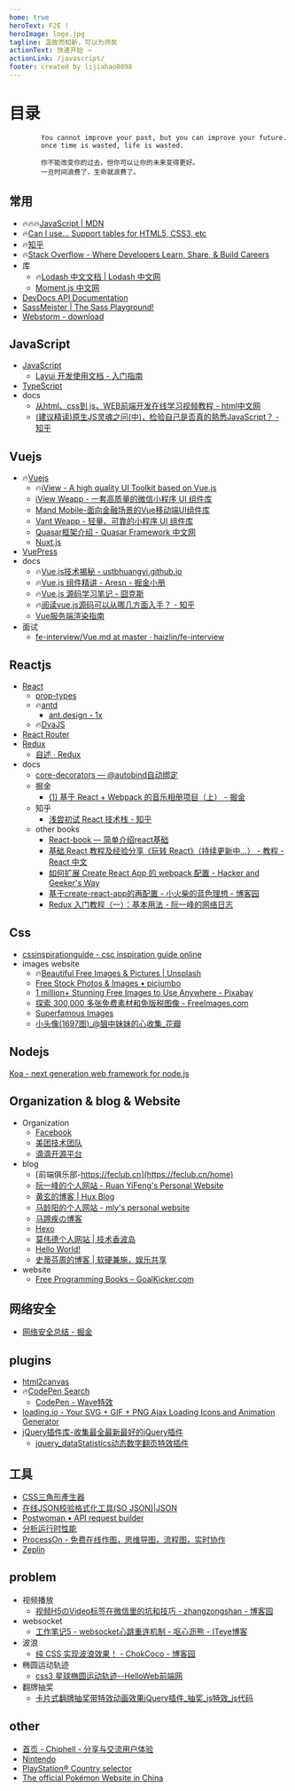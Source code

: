 ```yaml
---
home: true
heroText: F2E !
heroImage: logo.jpg
tagline: 温故而知新，可以为师矣
actionText: 快速开始 →
actionLink: /javascript/
footer: created by lijiahao8898
---                      
```

# 目录

            You cannot improve your past, but you can improve your future.
            once time is wasted, life is wasted.

            你不能改变你的过去，但你可以让你的未来变得更好。
            一旦时间浪费了，生命就浪费了。

## 常用
- :fire::fire::fire:[JavaScript | MDN](https://developer.mozilla.org/zh-CN/docs/Web/JavaScript)
- :fire:[Can I use... Support tables for HTML5, CSS3, etc](https://caniuse.com/)
- :fire:[知乎](https://www.zhihu.com/)
- :fire:[Stack Overflow - Where Developers Learn, Share, & Build Careers](https://stackoverflow.com/)
- 库
  - :fire:[Lodash 中文文档 | Lodash 中文网](https://www.lodashjs.com/)
  - [Moment.js 中文网](http://momentjs.cn/)
- [DevDocs API Documentation](https://devdocs.io/)
- [SassMeister | The Sass Playground!](https://www.sassmeister.com/)
- [Webstorm - download](https://www.jetbrains.com/webstorm/download/download-thanks.html?platform=mac)
  
## JavaScript

- [JavaScript](./javascript)
  - [Layui 开发使用文档 - 入门指南](https://www.layui.com/doc/)
- [TypeScript](https://ts.xcatliu.com/)  
- docs  
  - [从html、css到 js，WEB前端开发在线学习视频教程 - html中文网](https://www.html.cn/)
  - [(建议精读)原生JS灵魂之问(中)，检验自己是否真的熟悉JavaScript？ - 知乎](https://zhuanlan.zhihu.com/p/90017386)

## Vuejs

- :fire:[Vuejs](./vue)
  - :fire:[iView - A high quality UI Toolkit based on Vue.js](https://www.iviewui.com/)
  - [iView Weapp - 一套高质量的微信小程序 UI 组件库](https://weapp.iviewui.com/)
  - [Mand Mobile-面向金融场景的Vue移动端UI组件库](https://didi.github.io/mand-mobile/)
  - [Vant Weapp - 轻量、可靠的小程序 UI 组件库](https://youzan.github.io/vant-weapp/#/intro)
  - [Quasar框架介绍 - Quasar Framework 中文网](http://v0-16.quasarchs.com/guide/introduction-to-quasar.html)
  - [Nuxt.js](https://zh.nuxtjs.org/)
- [VuePress](https://vuepress.vuejs.org/) 
- docs
  - :fire:[Vue.js技术揭秘 - ustbhuangyi.github.io](https://ustbhuangyi.github.io/vue-analysis/)
  - :fire:[Vue.js 组件精讲 - Aresn - 掘金小册](https://juejin.im/book/5bc844166fb9a05cd676ebca)
  - :fire:[Vue.js 源码学习笔记 - 囧克斯](https://jiongks.name/blog/vue-code-review/)
  - :fire:[阅读vue.js源码可以从哪几方面入手？ - 知乎](https://www.zhihu.com/question/36986850)
  - [Vue服务端渲染指南](https://ssr.vuejs.org/zh/)
- 面试  
  - [fe-interview/Vue.md at master · haizlin/fe-interview](https://github.com/haizlin/fe-interview/blob/master/lib/Vue.md)

## Reactjs  
- [React](./react)
  - [prop-types](https://github.com/facebook/prop-types)
  - :fire:[antd](https://ant.design/docs/spec/introduce-cn)
    - [ant.design - 1x](https://1x.ant.design/)
  - :fire:[DvaJS](https://dvajs.com/)
- [React Router](http://react-guide.github.io/react-router-cn/index.html) 
- [Redux](https://redux.js.org/) 
  - [自述 · Redux](https://www.redux.org.cn/)  
- docs    
  - [core-decorators — @autobind自动绑定](https://github.com/jayphelps/core-decorators)
  - 掘金
    - [(1) 基于 React + Webpack 的音乐相册项目（上） - 掘金](https://juejin.im/post/5a7bab126fb9a0634b4d6498?utm_source=gold_browser_extension)
  - 知乎
    - [浅尝初试 React 技术栈 - 知乎](https://zhuanlan.zhihu.com/p/28241673) 
  - other books
    - [React-book — 简单介绍react基础](https://lijiahao8898.github.io/react-book/) 
    - [基础 React 教程及经验分享《玩转 React》（持续更新中...） - 教程 - React 中文](http://react-china.org/t/react-react/15548)
    - [如何扩展 Create React App 的 webpack 配置 - Hacker and Geeker's Way](https://zhaozhiming.github.io/blog/2018/01/08/create-react-app-override-webpack-config/)
    - [基于create-react-app的再配置 - 小火柴的蓝色理想 - 博客园](https://www.cnblogs.com/xiaohuochai/p/8491055.html)
    - [Redux 入门教程（一）：基本用法 - 阮一峰的网络日志](http://www.ruanyifeng.com/blog/2016/09/redux_tutorial_part_one_basic_usages.html)  

## Css    
- [cssinspirationguide - csc inspiration guide online](https://chokcoco.github.io/CSS-Inspiration/#/)
- images website
  - :fire:[Beautiful Free Images & Pictures | Unsplash](https://unsplash.com/)
  - [Free Stock Photos & Images • picjumbo](https://picjumbo.com/)
  - [1 million+ Stunning Free Images to Use Anywhere - Pixabay](https://pixabay.com/)
  - [探索 300,000 多张免费素材和免版税图像 - FreeImages.com](https://cn.freeimages.com/)
  - [Superfamous Images](https://images.superfamous.com/)
  - [小头像(1697图)_@狙中妹妹的心收集_花瓣](https://huaban.com/boards/51969899/)
  
## Nodejs  
[Koa - next generation web framework for node.js](https://koajs.com/)

## Organization & blog & Website
* Organization
  - [Facebook](https://github.com/facebook)
  - [美团技术团队](https://tech.meituan.com//)
  - [滴滴开源平台](https://didi.github.io/)
* blog  
  - [前端俱乐部-https://feclub.cn](https://feclub.cn/home)
  - [阮一峰的个人网站 - Ruan YiFeng's Personal Website](http://www.ruanyifeng.com/home.html)
  - [黄玄的博客 | Hux Blog](http://huangxuan.me/)
  - [马龄阳的个人网站 - mly's personal website](http://mly-zju.github.io/index.html)
  - [马蹄疾の博客](https://matiji.cn/)
  - [Hexo](https://pecokael.github.io/)
  - [莫伟德个人网站 | 技术香波岛](https://moweide.com/)
  - [Hello World!](https://dalinhuang99.github.io/#)
  - [史蒂芬周的博客 | 软硬兼施，娱乐共享](http://www.sdifen.com/)
* website
  - [Free Programming Books – GoalKicker.com](https://books.goalkicker.com/)  
  
## 网络安全
  - [网络安全总结 - 掘金](https://juejin.im/post/5dca1b376fb9a04a9f11c82e)
## plugins
  - [html2canvas](https://github.com/niklasvh/html2canvas)
  - :fire:[CodePen Search](https://codepen.io/search/pens?q=cloud&page=1&order=popularity&depth=everything&show_forks=false)
    - [CodePen - Wave特效](https://codepen.io/waynecz/pen/jxWPej)
  - [loading.io - Your SVG + GIF + PNG Ajax Loading Icons and Animation Generator](https://loading.io/)  
  - [jQuery插件库-收集最全最新最好的jQuery插件](http://www.jq22.com/)
    - [jquery_dataStatistics动态数字翻页特效插件](http://www.jq22.com/jquery-info8141)
## 工具
  - [CSS三角形產生器](http://apps.eky.hk/css-triangle-generator/zh-hant)
  - [在线JSON校验格式化工具(SO JSON)|JSON](https://www.sojson.com/)
  - [Postwoman • API request builder](https://postwoman.io/) 
  - [分析运行时性能](https://developers.google.cn/web/tools/chrome-devtools/rendering-tools/?hl=zh-cn)   
  - [ProcessOn - 免费在线作图，思维导图，流程图，实时协作](https://www.processon.com/)
  - [Zeplin](https://app.zeplin.io/login?redirect=%2Fprojects)  
  
## problem
* 视频播放
  - [视频H5のVideo标签在微信里的坑和技巧 - zhangzongshan - 博客园](https://www.cnblogs.com/zzsdream/p/6372528.html) 
* websocket   
  - [工作笔记5 - websocket心跳重连机制 - 呕心沥熊 - ITeye博客](https://www.iteye.com/blog/232135059-2414394)
* 波浪  
  - [纯 CSS 实现波浪效果！ - ChokCoco - 博客园](https://www.cnblogs.com/coco1s/p/7197662.html)
* 椭圆运动轨迹  
  - [css3 星球椭圆运动轨迹--HelloWeb前端网](http://helloweb.wang/qianduankaifa/497.html)
* 翻牌抽奖  
  - [卡片式翻牌抽奖带特效动画效果jQuery插件_抽奖_js特效_js代码](https://www.jsdaima.com/js/1858.html)

## other
* [首页 - Chiphell - 分享与交流用户体验](https://www.chiphell.com/)
* [Nintendo](https://store.nintendo.com.hk/)
* [PlayStation® Country selector](https://www.playstation.com/country-selector/index.html)
* [The official Pokémon Website in China](https://cn.portal-pokemon.com/)
